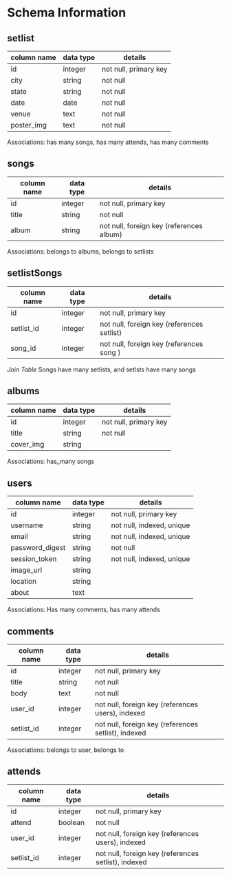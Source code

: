 # Schema Information

## setlist
column name | data type | details
------------|-----------|-----------------------
id          | integer   | not null, primary key
city        | string    | not null
state       | string    | not null
date        | date      | not null
venue       | text      | not null
poster_img  | text      | not null

Associations: has many songs, has many attends, has many comments 


## songs
column name | data type | details
------------|-----------|-----------------------
id          | integer   | not null, primary key
title       | string    | not null
album       | string    | not null, foreign key (references album)

Associations: belongs to albums, belongs to setlists


## setlistSongs 
column name | data type | details
------------|-----------|-----------------------
id          | integer   | not null, primary key
setlist_id  | integer   | not null, foreign key (references setlist)
song_id     | integer   | not null, foreign key (references song )

*Join Table* Songs have many setlists, and setlsts have many songs


## albums
column name | data type | details
------------|-----------|-----------------------
id          | integer   | not null, primary key
title       | string    | not null
cover_img   | string    |

Associations: has_many songs

## users
column name     | data type | details
----------------|-----------|-----------------------
id              | integer   | not null, primary key
username        | string    | not null, indexed, unique
email           | string    | not null, indexed, unique
password_digest | string    | not null
session_token   | string    | not null, indexed, unique
image_url       | string    | 
location        | string    |
about           | text      |

Associations: Has many comments, has many attends


## comments
column name | data type | details
------------|-----------|-----------------------
id          | integer   | not null, primary key
title       | string    | not null
body        | text      | not null
user_id     | integer   | not null, foreign key (references users), indexed
setlist_id  | integer   | not null, foreign key (references setlist), indexed

Associations: belongs to user, belongs to 

## attends 
column name | data type | details
------------|-----------|-----------------------
id          | integer   | not null, primary key
attend      | boolean   | not null
user_id     | integer   | not null, foreign key (references users), indexed
setlist_id  | integer   | not null, foreign key (references setlist), indexed
